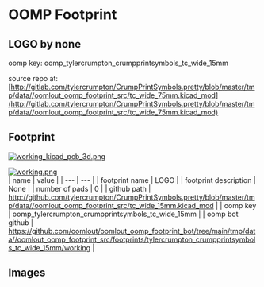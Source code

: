 # OOMP Footprint  
## LOGO  by none  
  
oomp key: oomp_tylercrumpton_crumpprintsymbols_tc_wide_15mm  
  
source repo at: [http://gitlab.com/tylercrumpton/CrumpPrintSymbols.pretty/blob/master/tmp/data//oomlout_oomp_footprint_src/tc_wide_75mm.kicad_mod](http://gitlab.com/tylercrumpton/CrumpPrintSymbols.pretty/blob/master/tmp/data//oomlout_oomp_footprint_src/tc_wide_75mm.kicad_mod)  
## Footprint  
  
[![working_kicad_pcb_3d.png](working_kicad_pcb_3d_600.png)](working_kicad_pcb_3d.png)  
  
[![working.png](working_600.png)](working.png)  
| name | value | 
| --- | --- | 
| footprint name | LOGO | 
| footprint description | None | 
| number of pads | 0 | 
| github path | http://github.com/tylercrumpton/CrumpPrintSymbols.pretty/blob/master/tmp/data//oomlout_oomp_footprint_src/tc_wide_15mm.kicad_mod | 
| oomp key | oomp_tylercrumpton_crumpprintsymbols_tc_wide_15mm | 
| oomp bot github | https://github.com/oomlout/oomlout_oomp_footprint_bot/tree/main/tmp/data//oomlout_oomp_footprint_src/footprints/tylercrumpton_crumpprintsymbols_tc_wide_15mm/working | 
## Images  

